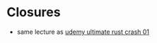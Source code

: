 # Closures

- same lecture as [udemy ultimate rust crash 01](https://github.com/SarathLUN/learn_udemy_ultimate_rust_crash_course_01/tree/l026-closurees/examples/l026-closurees)


